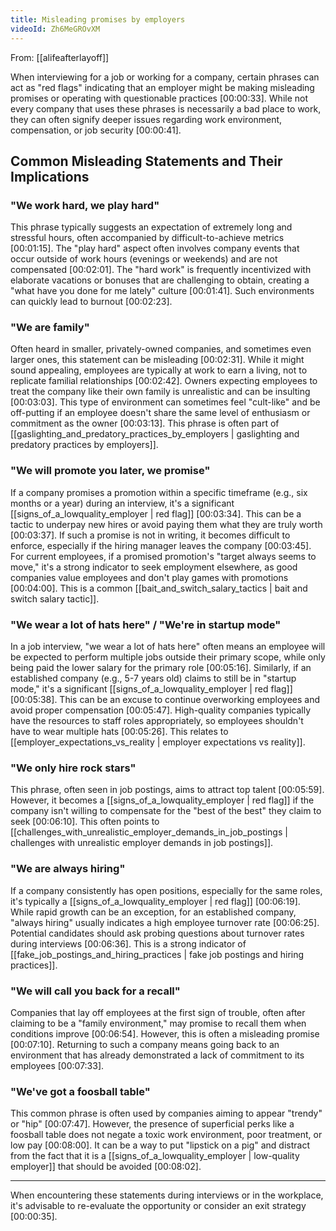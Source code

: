 ```yaml
---
title: Misleading promises by employers
videoId: Zh6MeGROvXM
---
```


From: [[alifeafterlayoff]] <br/> 

When interviewing for a job or working for a company, certain phrases can act as "red flags" indicating that an employer might be making misleading promises or operating with questionable practices <a class="yt-timestamp" data-t="00:00:33">[00:00:33]</a>. While not every company that uses these phrases is necessarily a bad place to work, they can often signify deeper issues regarding work environment, compensation, or job security <a class="yt-timestamp" data-t="00:00:41">[00:00:41]</a>.

## Common Misleading Statements and Their Implications

### "We work hard, we play hard"
This phrase typically suggests an expectation of extremely long and stressful hours, often accompanied by difficult-to-achieve metrics <a class="yt-timestamp" data-t="00:01:15">[00:01:15]</a>. The "play hard" aspect often involves company events that occur outside of work hours (evenings or weekends) and are not compensated <a class="yt-timestamp" data-t="00:02:01">[00:02:01]</a>. The "hard work" is frequently incentivized with elaborate vacations or bonuses that are challenging to obtain, creating a "what have you done for me lately" culture <a class="yt-timestamp" data-t="00:01:41">[00:01:41]</a>. Such environments can quickly lead to burnout <a class="yt-timestamp" data-t="00:02:23">[00:02:23]</a>.

### "We are family"
Often heard in smaller, privately-owned companies, and sometimes even larger ones, this statement can be misleading <a class="yt-timestamp" data-t="00:02:31">[00:02:31]</a>. While it might sound appealing, employees are typically at work to earn a living, not to replicate familial relationships <a class="yt-timestamp" data-t="00:02:42">[00:02:42]</a>. Owners expecting employees to treat the company like their own family is unrealistic and can be insulting <a class="yt-timestamp" data-t="00:03:03">[00:03:03]</a>. This type of environment can sometimes feel "cult-like" and be off-putting if an employee doesn't share the same level of enthusiasm or commitment as the owner <a class="yt-timestamp" data-t="00:03:13">[00:03:13]</a>. This phrase is often part of [[gaslighting_and_predatory_practices_by_employers | gaslighting and predatory practices by employers]].

### "We will promote you later, we promise"
If a company promises a promotion within a specific timeframe (e.g., six months or a year) during an interview, it's a significant [[signs_of_a_lowquality_employer | red flag]] <a class="yt-timestamp" data-t="00:03:34">[00:03:34]</a>. This can be a tactic to underpay new hires or avoid paying them what they are truly worth <a class="yt-timestamp" data-t="00:03:37">[00:03:37]</a>. If such a promise is not in writing, it becomes difficult to enforce, especially if the hiring manager leaves the company <a class="yt-timestamp" data-t="00:03:45">[00:03:45]</a>. For current employees, if a promised promotion's "target always seems to move," it's a strong indicator to seek employment elsewhere, as good companies value employees and don't play games with promotions <a class="yt-timestamp" data-t="00:04:00">[00:04:00]</a>. This is a common [[bait_and_switch_salary_tactics | bait and switch salary tactic]].

### "We wear a lot of hats here" / "We're in startup mode"
In a job interview, "we wear a lot of hats here" often means an employee will be expected to perform multiple jobs outside their primary scope, while only being paid the lower salary for the primary role <a class="yt-timestamp" data-t="00:05:16">[00:05:16]</a>. Similarly, if an established company (e.g., 5-7 years old) claims to still be in "startup mode," it's a significant [[signs_of_a_lowquality_employer | red flag]] <a class="yt-timestamp" data-t="00:05:38">[00:05:38]</a>. This can be an excuse to continue overworking employees and avoid proper compensation <a class="yt-timestamp" data-t="00:05:47">[00:05:47]</a>. High-quality companies typically have the resources to staff roles appropriately, so employees shouldn't have to wear multiple hats <a class="yt-timestamp" data-t="00:05:26">[00:05:26]</a>. This relates to [[employer_expectations_vs_reality | employer expectations vs reality]].

### "We only hire rock stars"
This phrase, often seen in job postings, aims to attract top talent <a class="yt-timestamp" data-t="00:05:59">[00:05:59]</a>. However, it becomes a [[signs_of_a_lowquality_employer | red flag]] if the company isn't willing to compensate for the "best of the best" they claim to seek <a class="yt-timestamp" data-t="00:06:10">[00:06:10]</a>. This often points to [[challenges_with_unrealistic_employer_demands_in_job_postings | challenges with unrealistic employer demands in job postings]].

### "We are always hiring"
If a company consistently has open positions, especially for the same roles, it's typically a [[signs_of_a_lowquality_employer | red flag]] <a class="yt-timestamp" data-t="00:06:19">[00:06:19]</a>. While rapid growth can be an exception, for an established company, "always hiring" usually indicates a high employee turnover rate <a class="yt-timestamp" data-t="00:06:25">[00:06:25]</a>. Potential candidates should ask probing questions about turnover rates during interviews <a class="yt-timestamp" data-t="00:06:36">[00:06:36]</a>. This is a strong indicator of [[fake_job_postings_and_hiring_practices | fake job postings and hiring practices]].

### "We will call you back for a recall"
Companies that lay off employees at the first sign of trouble, often after claiming to be a "family environment," may promise to recall them when conditions improve <a class="yt-timestamp" data-t="00:06:54">[00:06:54]</a>. However, this is often a misleading promise <a class="yt-timestamp" data-t="00:07:10">[00:07:10]</a>. Returning to such a company means going back to an environment that has already demonstrated a lack of commitment to its employees <a class="yt-timestamp" data-t="00:07:33">[00:07:33]</a>.

### "We've got a foosball table"
This common phrase is often used by companies aiming to appear "trendy" or "hip" <a class="yt-timestamp" data-t="00:07:47">[00:07:47]</a>. However, the presence of superficial perks like a foosball table does not negate a toxic work environment, poor treatment, or low pay <a class="yt-timestamp" data-t="00:08:00">[00:08:00]</a>. It can be a way to put "lipstick on a pig" and distract from the fact that it is a [[signs_of_a_lowquality_employer | low-quality employer]] that should be avoided <a class="yt-timestamp" data-t="00:08:02">[00:08:02]</a>.

---

When encountering these statements during interviews or in the workplace, it's advisable to re-evaluate the opportunity or consider an exit strategy <a class="yt-timestamp" data-t="00:00:35">[00:00:35]</a>.